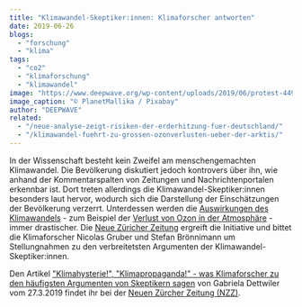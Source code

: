```yaml
---
title: "Klimawandel-Skeptiker:innen: Klimaforscher antworten"
date: 2019-06-26
blogs: 
  - "forschung"
  - "klima"
tags: 
  - "co2"
  - "klimaforschung"
  - "klimawandel"
image: "https://www.deepwave.org/wp-content/uploads/2019/06/protest-4499802_1920.jpg"
image_caption: "© PlanetMallika / Pixabay"
author: "DEEPWAVE"
related: 
  - "/neue-analyse-zeigt-risiken-der-erderhitzung-fuer-deutschland/"
  - "/klimawandel-fuehrt-zu-grossen-ozonverlusten-ueber-der-arktis/"
---
```


In der Wissenschaft besteht kein Zweifel am menschengemachten Klimawandel. Die Bevölkerung diskutiert jedoch kontrovers über ihn, wie anhand der Kommentarspalten von Zeitungen und Nachrichtenportalen erkennbar ist. Dort treten allerdings die Klimawandel-Skeptiker:innen besonders laut hervor, wodurch sich die Darstellung der Einschätzungen der Bevölkerung verzerrt. Unterdessen werden die [Auswirkungen des Klimawandels](https://www.deepwave.org/neue-analyse-zeigt-risiken-der-erderhitzung-fuer-deutschland/) - zum Beispiel der [Verlust von Ozon in der Atmosphäre](https://www.deepwave.org/klimawandel-fuehrt-zu-grossen-ozonverlusten-ueber-der-arktis/) - immer drastischer. Die [Neue Züricher Zeitung](https://www.nzz.ch/deutschland) ergreift die Initiative und bittet die Klimaforscher Nicolas Gruber und Stefan Brönnimann um Stellungnahmen zu den verbreitetsten Argumenten der Klimawandel-Skeptiker:innen.

Den Artikel ["Klimahysterie!", "Klimapropaganda!" - was Klimaforscher zu den häufigsten Argumenten von Skeptikern sagen](https://www.nzz.ch/wissenschaft/klimawandel-forscher-antworten-auf-die-argumente-von-skeptikern-ld.1468011#subtitle-argument-1-es-gab-schon-immer-warm-und-kaltzeiten) von Gabriela Dettwiler vom 27.3.2019 findet ihr bei der [Neuen Zürcher Zeitung (NZZ)](https://www.nzz.ch/).
